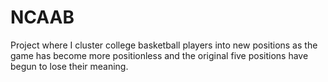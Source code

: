 # NCAAB
Project where I cluster college basketball players into new positions as the game has become more positionless and the original five positions have begun to lose their meaning.
